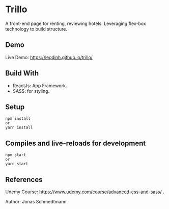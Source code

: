 # Trillo

A front-end page for renting, reviewing hotels. Leveraging flex-box technology to build structure.
## Demo

Live Demo: https://leodinh.github.io/trillo/
## Build With

* ReactJs: App Framework.
* SASS: for styling.
## Setup
```
npm install
or 
yarn install
```
## Compiles and live-reloads for development
```
npm start
or 
yarn start
```
## References
Udemy Course: https://www.udemy.com/course/advanced-css-and-sass/ .

Author: Jonas Schmedtmann.

